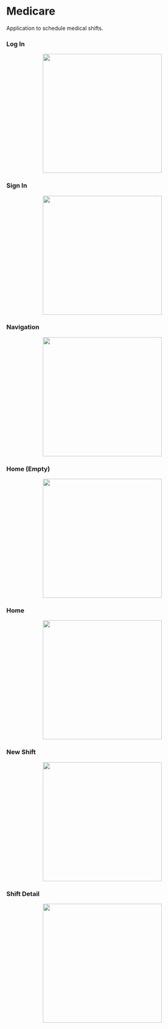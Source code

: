 # Medicare

Application to schedule medical shifts.

### Log In

<p align="center">
  <img width="312" src="https://github.com/RubenChirino/medicare/assets/52714843/c67a66e7-3622-4081-a86a-74506b352f1f">
</p>

### Sign In

<p align="center">
  <img width="312" src="https://github.com/RubenChirino/medicare/assets/52714843/0a6c724f-2ffe-4535-8a4f-bc6c0debad9a">
</p>

### Navigation

<p align="center">
  <img width="312" src="https://github.com/RubenChirino/medicare/assets/52714843/4474f249-2ac6-4c96-a8ea-54f3bbd7a65e">
</p>

### Home (Empty)

<p align="center">
  <img width="312" src="https://github.com/RubenChirino/medicare/assets/52714843/6f5b4483-15da-4b1a-b086-bf074b154c4d">
</p>

### Home

<p align="center">
  <img width="312" src="https://github.com/RubenChirino/medicare/assets/52714843/6fa6aa41-dd8b-4785-b928-e72e75d59b25">
</p>

### New Shift

<p align="center">
  <img width="312" src="https://github.com/RubenChirino/medicare/assets/52714843/b0b4feb1-2fd3-4c01-9de7-6963f28dd98c">
</p>

### Shift Detail

<p align="center">
  <img width="312" src="https://github.com/RubenChirino/medicare/assets/52714843/ed2abe60-0dd1-479c-86e0-d6ff2a89cda1">
</p>
